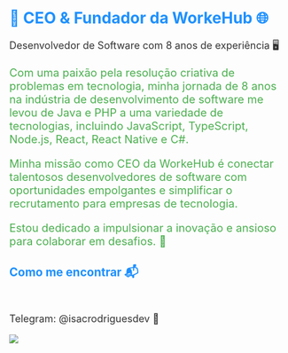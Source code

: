 

  <h1 style="color: #1E90FF;">🚀 CEO & Fundador da WorkeHub 🌐</h1>
  <p style="font-size: 18px; color: #333;">Desenvolvedor de Software com 8 anos de experiência 🖥️</p>

  <p style="font-size: 20px; color: #4CAF50;">Com uma paixão pela resolução criativa de problemas em tecnologia, minha jornada de 8 anos na indústria de desenvolvimento de software me levou de Java e PHP a uma variedade de tecnologias, incluindo JavaScript, TypeScript, Node.js, React, React Native e C#.</p>

  <p style="font-size: 20px; color: #4CAF50;">Minha missão como CEO da WorkeHub é conectar talentosos desenvolvedores de software com oportunidades empolgantes e simplificar o recrutamento para empresas de tecnologia.</p>

  <p style="font-size: 20px; color: #4CAF50;">Estou dedicado a impulsionar a inovação e ansioso para colaborar em desafios. 🌟</p>

  <h2 style="color: #1E90FF;">Como me encontrar 📬</h2>
  <br/>

  <p style="font-size: 18px; color: #333;">Telegram: @isacrodriguesdev 📱</p>

  <div align="left">
    <!-- <a href="https://www.instagram.com/isacrodrigues.dev/" target="_blank">
      <img src="https://img.shields.io/badge/-Instagram-%23E4405F?style=for-the-badge&logo=instagram&logoColor=white" target="_blank">
    </a> -->
    <a href="https://www.linkedin.com/in/isacrodriguesdev/" target="_blank">
      <img src="https://img.shields.io/badge/-LinkedIn-%230077B5?style=for-the-badge&logo=linkedin&logoColor=white" target="_blank">
    </a>
  </div>

